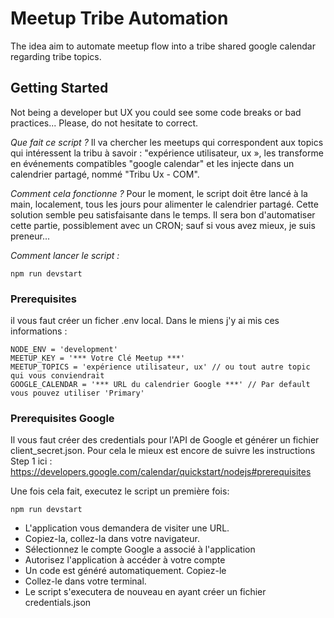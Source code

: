 # Meetup Tribe Automation
The idea aim to automate meetup flow into a tribe shared google calendar regarding tribe topics.

## Getting Started
Not being a developer but UX you could see some code breaks or bad practices...
Please, do not hesitate to correct.

*Que fait ce script ?*
Il va chercher les meetups qui correspondent aux topics qui intéressent la tribu à savoir :  "expérience utilisateur, ux », les transforme en événements compatibles "google calendar" et les injecte dans un calendrier partagé, nommé "Tribu Ux - COM".

*Comment cela fonctionne ?*
Pour le moment, le script doit être lancé à la main, localement, tous les jours pour alimenter le calendrier partagé. Cette solution semble peu satisfaisante dans le temps. Il sera bon d'automatiser cette partie, possiblement avec un CRON;
sauf si vous avez mieux, je suis preneur...

*Comment lancer le script :*
```
npm run devstart
```

### Prerequisites
il vous faut créer un ficher .env local. Dans le miens j'y ai mis ces informations :
```
NODE_ENV = 'development'
MEETUP_KEY = '*** Votre Clé Meetup ***'
MEETUP_TOPICS = 'expérience utilisateur, ux' // ou tout autre topic qui vous conviendrait
GOOGLE_CALENDAR = '*** URL du calendrier Google ***' // Par default vous pouvez utiliser 'Primary'
```

### Prerequisites Google
Il vous faut créer des credentials pour l'API de Google et générer un fichier client_secret.json.
Pour cela le mieux est encore de suivre les instructions Step 1 ici :
https://developers.google.com/calendar/quickstart/nodejs#prerequisites

Une fois cela fait, executez le script un première fois:
```
npm run devstart
```
* L'application vous demandera de visiter une URL.
* Copiez-la, collez-la dans votre navigateur.
* Sélectionnez le compte Google a associé à l'application
* Autorisez l'application à accéder à votre compte
* Un code est généré automatiquement. Copiez-le
* Collez-le dans votre terminal.
* Le script s'executera de nouveau en ayant créer un fichier credentials.json
